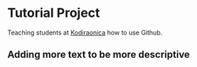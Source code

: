 # Tutorial Project
Teaching students at [Kodiraonica](https://kodiraonica.dev/) how to use Github.

## Adding more text to be more descriptive